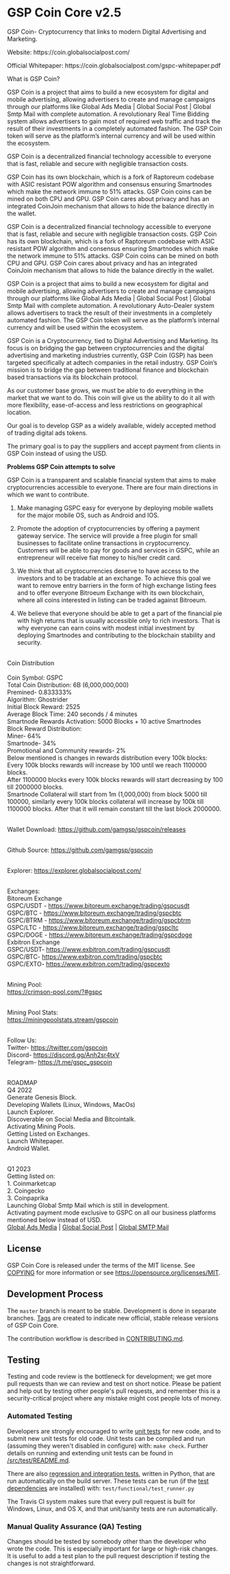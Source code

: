 GSP Coin Core v2.5
===========================
<p>GSP Coin- Cryptocurrency that links to modern Digital Advertising and Marketing.</p>
<p>Website: https://coin.globalsocialpost.com/</p>
<p>Official Whitepaper: https://coin.globalsocialpost.com/gspc-whitepaper.pdf</p>

What is GSP Coin?

GSP Coin is a project that aims to build a new ecosystem for digital and mobile advertising, allowing advertisers to create and manage campaigns through our platforms like Global Ads Media | Global Social Post | Global Smtp Mail  with complete automation. A revolutionary Real Time Bidding system allows advertisers to gain most of required web traffic and track the result of their investments in a completely automated fashion. The GSP Coin token will serve as the platform’s internal currency and will be used within the ecosystem.

GSP Coin is a decentralized financial technology accessible to everyone that is fast, reliable and secure with negligible transaction costs. 

GSP Coin has its own blockchain, which is a fork of Raptoreum codebase with ASIC resistant POW algorithm and consensus ensuring Smartnodes which make the network immune to 51% attacks. GSP Coin coins can be mined on both CPU and GPU. GSP Coin cares about privacy and has an integrated CoinJoin mechanism that allows to hide the balance directly in the wallet.

GSP Coin is a decentralized financial technology accessible to everyone that is fast, reliable and secure with negligible transaction costs. GSP Coin has its own blockchain, which is a fork of Raptoreum codebase with ASIC resistant POW algorithm and consensus ensuring Smartnodes which make the network immune to 51% attacks. GSP Coin coins can be mined on both CPU and GPU. GSP Coin cares about privacy and has an integrated CoinJoin mechanism that allows to hide the balance directly in the wallet.

GSP Coin is a project that aims to build a new ecosystem for digital and mobile advertising, allowing advertisers to create and manage campaigns through our platforms like Global Ads Media | Global Social Post | Global Smtp Mail with complete automation. A revolutionary Auto-Dealer system allows advertisers to track the result of their investments in a completely automated fashion. The GSP Coin token will serve as the platform’s internal currency and will be used within the ecosystem.

GSP Coin is a Cryptocurrency, tied to Digital Advertising and Marketing. Its focus is on bridging the gap between cryptocurrencies and the digital advertising and marketing industries currently, GSP Coin (GSP) has been targeted specifically at adtech companies in the retail industry. GSP Coin’s mission is to bridge the gap between traditional finance and blockchain based transactions via its blockchain protocol.

As our customer base grows, we must be able to do everything in the market that we want to do. This coin will give us the ability to do it all with more flexibility, ease-of-access and less restrictions on geographical location.

Our goal is to develop GSP as a widely available, widely accepted method of trading digital ads tokens.

The primary goal is to pay the suppliers and accept payment from clients in GSP Coin instead of using the USD.

**Problems GSP Coin attempts to solve**

GSP Coin is a transparent and scalable financial system that aims to make cryptocurrencies
accessible to everyone. There are four main directions in which we want to contribute.

1. Make managing GSPC easy for everyone by deploying mobile wallets for the major
mobile OS, such as Android and IOS.

2. Promote the adoption of cryptocurrencies by offering a payment gateway service. The
service will provide a free plugin for small businesses to facilitate online transactions in
cryptocurrency. Customers will be able to pay for goods and services in GSPC, while an
entrepreneur will receive fiat money to his/her credit card.

3. We think that all cryptocurrencies deserve to have access to the investors and to be
tradable at an exchange. To achieve this goal we want to remove entry barriers in the form
of high exchange listing fees and to offer everyone Bitroeum Exchange with its own
blockchain, where all coins interested in listing can be traded against Bitroeum.

4. We believe that everyone should be able to get a part of the financial pie with high returns
that is usually accessible only to rich investors. That is why everyone can earn coins with
modest initial investment by deploying Smartnodes and contributing to the blockchain
stability and security.

<br>Coin Distribution</br>
<br>Coin Symbol: GSPC
<br>Total Coin Distribution: 6B (6,000,000,000)
<br>Premined- 0.833333%
<br>Algorithm: Ghostrider
<br>Initial Block Reward: 2525
<br>Average Block Time: 240 seconds / 4 minutes
<br>Smartnode Rewards Activation: 5000 Blocks + 10 active Smartnodes
<br>Block Reward Distribution:
<br>Miner- 64%
<br>Smartnode- 34%
<br>Promotional and Community rewards- 2%
<br>Below mentioned is changes in rewards distribution every 100k blocks:
<br>Every 100k blocks rewards will increase by 100 until we reach 1100000 blocks.
<br>After 1100000 blocks every 100k blocks rewards will start decreasing by 100 till 2000000 blocks.
<br>Smartnode Collateral will start from 1m (1,000,000) from block 5000 till 100000, similarly every 100k blocks collateral will increase by 100k till 1100000 blocks. After that it will remain constant till the last block 2000000.</br>

<br>Wallet Download: https://github.com/gamgsp/gspcoin/releases</br>

<br>Github Source: https://github.com/gamgsp/gspcoin</br>

<br>Explorer: https://explorer.globalsocialpost.com/</br>

<br>Exchanges:
<br>Bitoreum Exchange
<br>GSPC/USDT - https://www.bitoreum.exchange/trading/gspcusdt
<br>GSPC/BTC - https://www.bitoreum.exchange/trading/gspcbtc
<br>GSPC/BTRM - https://www.bitoreum.exchange/trading/gspcbtrm
<br>GSPC/LTC - https://www.bitoreum.exchange/trading/gspcltc
<br>GSPC/DOGE - https://www.bitoreum.exchange/trading/gspcdoge
<br>Exbitron Exchange
<br>GSPC/USDT- https://www.exbitron.com/trading/gspcusdt
<br>GSPC/BTC- https://www.exbitron.com/trading/gspcbtc
<br>GSPC/EXTO- https://www.exbitron.com/trading/gspcexto</br>

<br>Mining Pool:
<br>https://crimson-pool.com/?#gspc</br>

<br>Mining Pool Stats:
<br>https://miningpoolstats.stream/gspcoin</br>

<br>Follow Us:
<br>Twitter- https://twitter.com/gspcoin
<br>Discord- https://discord.gg/Anh2sr4txV
<br>Telegram- https://t.me/gspc_gspcoin</br>

<br>ROADMAP
<br>Q4 2022
<br>Generate Genesis Block.
<br>Developing Wallets (Linux, Windows, MacOs)
<br>Launch Explorer.
<br>Discoverable on Social Media and Bitcointalk.
<br>Activating Mining Pools.
<br>Getting Listed on Exchanges.
<br>Launch Whitepaper.
<br>Android Wallet.</br>


<br>Q1 2023
<br>Getting listed on:
<br>1. Coinmarketcap
<br>2. Coingecko
<br>3. Coinpaprika
<br>Launching Global Smtp Mail which is still in development.
<br>Activating payment mode exclusive to GSPC on all our business platforms mentioned below instead of USD.
<br><a href="https://globaladsmedia.us" target="_blank">Global Ads Media</a> | <a href="https://globalsocialpost.com" target="_blank">Global Social Post</a> | <a href="https://globalsmtpmail.com" target="_blank">Global SMTP Mail</a></br>

License
-------

GSP Coin Core is released under the terms of the MIT license. See [COPYING](COPYING) for more
information or see https://opensource.org/licenses/MIT.

Development Process
-------------------

The `master` branch is meant to be stable. Development is done in separate branches.
[Tags](https://github.com/gspcoin/gspcoin/tags) are created to indicate new official,
stable release versions of GSP Coin Core.

The contribution workflow is described in [CONTRIBUTING.md](CONTRIBUTING.md).

Testing
-------

Testing and code review is the bottleneck for development; we get more pull
requests than we can review and test on short notice. Please be patient and help out by testing
other people's pull requests, and remember this is a security-critical project where any mistake might cost people
lots of money.

### Automated Testing

Developers are strongly encouraged to write [unit tests](src/test/README.md) for new code, and to
submit new unit tests for old code. Unit tests can be compiled and run
(assuming they weren't disabled in configure) with: `make check`. Further details on running
and extending unit tests can be found in [/src/test/README.md](/src/test/README.md).

There are also [regression and integration tests](/test), written
in Python, that are run automatically on the build server.
These tests can be run (if the [test dependencies](/test) are installed) with: `test/functional/test_runner.py`

The Travis CI system makes sure that every pull request is built for Windows, Linux, and OS X, and that unit/sanity tests are run automatically.

### Manual Quality Assurance (QA) Testing

Changes should be tested by somebody other than the developer who wrote the
code. This is especially important for large or high-risk changes. It is useful
to add a test plan to the pull request description if testing the changes is
not straightforward.
